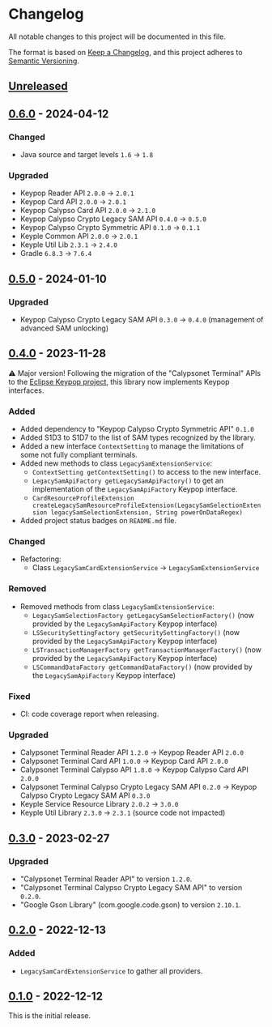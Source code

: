 # Changelog
All notable changes to this project will be documented in this file.

The format is based on [Keep a Changelog](https://keepachangelog.com/en/1.0.0/),
and this project adheres to [Semantic Versioning](https://semver.org/spec/v2.0.0.html).

## [Unreleased]

## [0.6.0] - 2024-04-12
### Changed
- Java source and target levels `1.6` -> `1.8`
### Upgraded
- Keypop Reader API `2.0.0` -> `2.0.1`
- Keypop Card API `2.0.0` -> `2.0.1`
- Keypop Calypso Card API `2.0.0` -> `2.1.0`
- Keypop Calypso Crypto Legacy SAM API `0.4.0` -> `0.5.0`
- Keypop Calypso Crypto Symmetric API `0.1.0` -> `0.1.1`
- Keyple Common API `2.0.0` -> `2.0.1`
- Keyple Util Lib `2.3.1` -> `2.4.0`
- Gradle `6.8.3` -> `7.6.4`

## [0.5.0] - 2024-01-10
### Upgraded
- Keypop Calypso Crypto Legacy SAM API `0.3.0` -> `0.4.0` (management of advanced SAM unlocking)

## [0.4.0] - 2023-11-28
:warning: Major version! Following the migration of the "Calypsonet Terminal" APIs to the
[Eclipse Keypop project](https://keypop.org), this library now implements Keypop interfaces.
### Added
- Added dependency to "Keypop Calypso Crypto Symmetric API" `0.1.0`
- Added S1D3 to S1D7 to the list of SAM types recognized by the library.
- Added a new interface `ContextSetting` to manage the limitations of some not fully compliant terminals.
- Added new methods to class `LegacySamExtensionService`:
  - `ContextSetting getContextSetting()` to access to the new interface.
  - `LegacySamApiFactory getLegacySamApiFactory()` to get an implementation of the `LegacySamApiFactory` Keypop interface.
  - `CardResourceProfileExtension createLegacySamResourceProfileExtension(LegacySamSelectionExtension legacySamSelectionExtension, String powerOnDataRegex)` 
- Added project status badges on `README.md` file.
### Changed
- Refactoring:
    - Class `LegacySamCardExtensionService` -> `LegacySamExtensionService`
### Removed
- Removed methods from class `LegacySamExtensionService`:
  - `LegacySamSelectionFactory getLegacySamSelectionFactory()` (now provided by the `LegacySamApiFactory` Keypop interface)
  - `LSSecuritySettingFactory getSecuritySettingFactory()` (now provided by the `LegacySamApiFactory` Keypop interface)
  - `LSTransactionManagerFactory getTransactionManagerFactory()` (now provided by the `LegacySamApiFactory` Keypop interface)
  - `LSCommandDataFactory getCommandDataFactory()` (now provided by the `LegacySamApiFactory` Keypop interface)
### Fixed
- CI: code coverage report when releasing.
### Upgraded
- Calypsonet Terminal Reader API `1.2.0` -> Keypop Reader API `2.0.0`
- Calypsonet Terminal Card API `1.0.0` -> Keypop Card API `2.0.0`
- Calypsonet Terminal Calypso API `1.8.0` -> Keypop Calypso Card API `2.0.0`
- Calypsonet Terminal Calypso Crypto Legacy SAM API `0.2.0` -> Keypop Calypso Crypto Legacy SAM API `0.3.0`
- Keyple Service Resource Library `2.0.2` -> `3.0.0`
- Keyple Util Library `2.3.0` -> `2.3.1` (source code not impacted)

## [0.3.0] - 2023-02-27
### Upgraded
- "Calypsonet Terminal Reader API" to version `1.2.0`.
- "Calypsonet Terminal Calypso Crypto Legacy SAM API" to version `0.2.0`.
- "Google Gson Library" (com.google.code.gson) to version `2.10.1`.
 
## [0.2.0] - 2022-12-13
### Added
- `LegacySamCardExtensionService` to gather all providers.

## [0.1.0] - 2022-12-12
This is the initial release.

[unreleased]: https://github.com/eclipse-keyple/keyple-card-calypso-crypto-legacysam-java-lib/compare/0.6.0...HEAD
[0.6.0]: https://github.com/eclipse-keyple/keyple-card-calypso-crypto-legacysam-java-lib/compare/0.5.0...0.6.0
[0.5.0]: https://github.com/eclipse-keyple/keyple-card-calypso-crypto-legacysam-java-lib/compare/0.4.0...0.5.0
[0.4.0]: https://github.com/eclipse-keyple/keyple-card-calypso-crypto-legacysam-java-lib/compare/0.3.0...0.4.0
[0.3.0]: https://github.com/eclipse-keyple/keyple-card-calypso-crypto-legacysam-java-lib/compare/0.2.0...0.3.0
[0.2.0]: https://github.com/eclipse-keyple/keyple-card-calypso-crypto-legacysam-java-lib/compare/0.1.0...0.2.0
[0.1.0]: https://github.com/eclipse-keyple/keyple-card-calypso-crypto-legacysam-java-lib/releases/tag/0.1.0